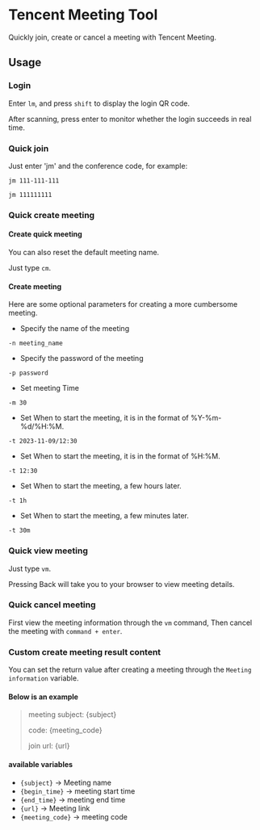 # Tencent Meeting Tool

Quickly join, create or cancel a meeting with Tencent Meeting.

## Usage

### Login

Enter `lm`, and press `shift` to display the login QR code.

After scanning, press enter to monitor whether the login succeeds in real time.

### Quick join

Just enter 'jm' and the conference code, for example:

`jm 111-111-111`

`jm 111111111`

### Quick create meeting

#### Create quick meeting

You can also reset the default meeting name.

Just type `cm`.

#### Create meeting

Here are some optional parameters for creating a more cumbersome meeting.

- Specify the name of the meeting

`-n meeting_name`

- Specify the password of the meeting

`-p password`

- Set meeting Time

`-m 30`

- Set When to start the meeting, it is in the format of %Y-%m-%d/%H:%M.

`-t 2023-11-09/12:30`

- Set When to start the meeting, it is in the format of %H:%M.

`-t 12:30`

- Set When to start the meeting, a few hours later.

`-t 1h`

- Set When to start the meeting, a few minutes later.

`-t 30m`

### Quick view meeting

Just type `vm`.

Pressing Back will take you to your browser to view meeting details.

### Quick cancel meeting

First view the meeting information through the `vm` command, Then cancel the meeting with `command + enter`.

### Custom create meeting result content

You can set the return value after creating a meeting through the `Meeting information` variable.

#### Below is an example

> meeting subject: {subject}
> 
> code: {meeting_code}
> 
> join url: {url}

#### available variables

- `{subject}` -> Meeting name
- `{begin_time}` -> meeting start time
- `{end_time}` -> meeting end time
- `{url}` -> Meeting link
- `{meeting_code}` -> meeting code

